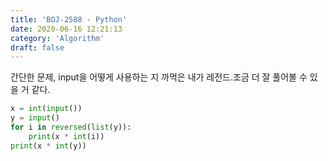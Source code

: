 ```yaml
---
title: 'BOJ-2588 - Python'
date: 2020-06-16 12:21:13
category: 'Algorithm'
draft: false
---
```

간단한 문제, input을 어떻게 사용하는 지 까먹은 내가 레전드.조금 더 잘 풀어볼 수 있을 거 같다.
```python
x = int(input())
y = input()
for i in reversed(list(y)):
    print(x * int(i))
print(x * int(y))

```